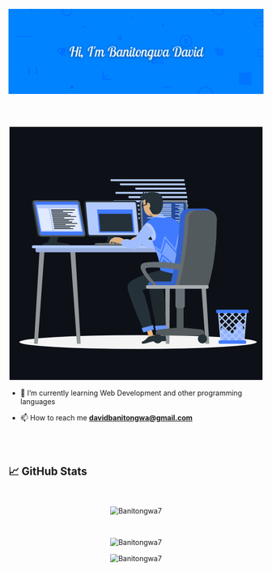 [![Banner](./assets/hiphoto2.png)]()

<br>

<br>

<p align="center"><img src="./assets/animation.gif" alt="Banitongwa7" /></p>

- 🌱 I’m currently learning Web Development and other programming languages

- 📫 How to reach me **davidbanitongwa@gmail.com**

<br>

<br>

## &#x1f4c8; GitHub Stats

<br>

<p align="center" ><img src="https://github-readme-stats.vercel.app/api/top-langs?username=Banitongwa7&show_icons=true&theme=gotham&locale=en&bg_color=0d1117&text_color=ffffff&layout=compact&langs_count=8"
    alt="Banitongwa7" 
    bg_color=#808080/></p>

<br>

<p align="center"> <img src="https://github-readme-stats.vercel.app/api?username=Banitongwa7&show_icons=true&theme=gotham" alt="Banitongwa7" />

  <br>
    
<p align="center"><img height="180em" src="https://github-profile-summary-cards.vercel.app/api/cards/profile-details?username=Banitongwa7&theme=github_dark" alt="Banitongwa7" align = "center"/></p>
